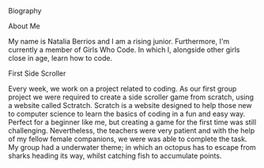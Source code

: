 <!DOCTYPE html>
<html>
<head>
Biography</p>
</head>
<body>

About Me
<p>My name is Natalia Berrios and I am a rising junior. Furthermore, I'm currently a member of Girls Who Code. In which I, alongside other girls close in age, learn how to code.</p>

<h>First Side Scroller</h>
<p> Every week, we work on a project related to coding. As our first group project we were required to create a side scroller game from scratch, using a website called Sctratch. Scratch is a website designed to help those new to computer science to learn the basics of coding in a fun and easy way. Perfect for a beginner like me, but creating a game for the first time was still challenging. Nevertheless, the teachers were very patient and with the help of my fellow female companions, we were was able to complete the task. My group had a underwater theme; in which an octopus has to escape from sharks heading its way, whilst catching fish to accumulate points.
</body>
</html>
